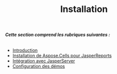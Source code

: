 ﻿---
title: Installation
type: docs
weight: 30
url: /fr/jasperreports/installation/
---
###### **Cette section comprend les rubriques suivantes :**
- [Introduction](/cells/fr/jasperreports/introduction/)
- [Installation de Aspose.Cells pour JasperReports](/cells/fr/jasperreports/installing-aspose-cells-for-jasperreports/)
- [Intégration avec JasperServer](/cells/fr/jasperreports/integration-with-jasperserver/)
- [Configuration des démos](/cells/fr/jasperreports/demos-setup/)
